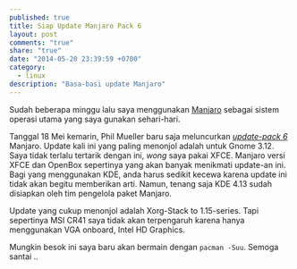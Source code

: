 ```yaml
---
published: true
title: Siap Update Manjaro Pack 6
layout: post
comments: "true"
share: "true"
date: "2014-05-20 23:39:59 +0700"
category: 
  - linux
description: "Basa-basi update Manjaro"
---
```


Sudah beberapa minggu lalu saya menggunakan [Manjaro][manjaro] sebagai sistem operasi utama yang saya gunakan sehari-hari.

Tanggal 18 Mei kemarin, Phil Mueller baru saja meluncurkan [*update-pack 6*][mupdate] Manjaro. Update kali ini yang paling menonjol adalah untuk Gnome 3.12. Saya tidak terlalu tertarik dengan ini, *wong* saya pakai XFCE. Manjaro versi XFCE dan OpenBox sepertinya yang akan banyak menikmati update-an ini. Bagi yang menggunakan KDE, anda harus sedikit kecewa karena update ini tidak akan begitu memberikan arti. Namun, tenang saja KDE 4.13 sudah disiapkan oleh tim pengelola paket Manjaro.

Update yang cukup menonjol adalah Xorg-Stack to 1.15-series. Tapi sepertinya MSI CR41 saya tidak akan terpengaruh karena hanya menggunakan VGA onboard, Intel HD Graphics.

Mungkin besok ini saya baru akan bermain dengan `pacman -Suu`. Semoga santai ..

[manjaro]: http://manjaro.org
[mupdate]: http://manjaro.org/2014/05/18/update-pack-6-online-now/